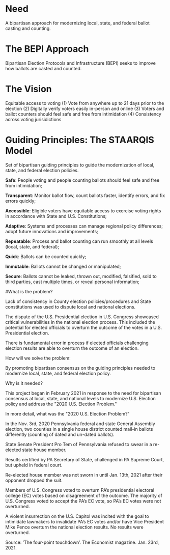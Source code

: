 # Need

A bipartisan approach for modernizing local, state, and federal ballot casting and counting.

# The BEPI Approach

Bipartisan Election Protocols and Infrastructure (BEPI) seeks to improve how ballots are casted and counted.

# The Vision

Equitable access to voting
(1) Vote from anywhere up to 21 days prior to the election
(2) Digitally verify voters easily in-person and online
(3) Voters and ballot counters should feel safe and free from intimidation
(4) Consistency across voting jurisidictions


# Guiding Principles: The STAARQIS Model

 Set of bipartisan guiding principles to guide the modernization of local, state, and federal election policies. 

**Safe**: People voting and people counting ballots should feel safe and free from intimidation;

**Transparent**: Monitor ballot flow, count ballots faster, identify errors, and fix errors quickly;

**Accessible**: Eligible voters have equitable access to exercise voting rights in accordance with State and U.S. Constitutions;

**Adaptive**: Systems and processes can manage regional policy differences; adopt future innovations and improvements;

**Repeatable**: Process and ballot counting can run smoothly at all levels (local, state, and federal);

**Quick**: Ballots can be counted quickly;

**Immutable**: Ballots cannot be changed or manipulated;

**Secure**: Ballots cannot be leaked, thrown out, modified, falsified, sold to third parties, cast multiple times, or reveal personal information;




#What is the problem?

Lack of consistency in County election policies/procedures and State constitutions was used to dispute local and national elections.

The dispute of the U.S. Presidential election in U.S. Congress showcased critical vulnerabilities in the national election process. This included the potential for elected officials to overturn the outcome of the votes in a U.S. Presidential election.

There is fundamental error in process if elected officials challenging election results are able to overturn the outcome of an election.



How will we solve the problem:

By promoting bipartisan consensus on the guiding principles needed to modernize local, state, and federal election policy.



Why is it needed?

This project began in February 2021 in response to the need for bipartisan consensus at local, state, and national levels to modernize U.S. Election policy and address the "2020 U.S. Election Problem." 


In more detail, what was the "2020 U.S. Election Problem?"

In the Nov. 3rd, 2020 Pennsylvania federal and state General Assembly election, two counties in a single house district counted mail-in ballots differently (counting of dated and un-dated ballots).

State Senate President Pro Tem of Pennsylvania refused to swear in a re-elected state house member.

Results certified by PA Secretary of State, challenged in PA Supreme Court, but upheld in federal court.

Re-elected house member was not sworn in until Jan. 13th, 2021 after their opponent dropped the suit.

Members of U.S. Congress voted to overturn PA’s presidential electoral college (EC) votes based on disagreement of the outcome. The majority of U.S. Congress voted to accept the PA’s EC vote, so PA’s EC votes were not overturned.

A violent insurrection on the U.S. Capitol was incited with the goal to intimidate lawmakers to invalidate PA’s EC votes and/or have Vice President Mike Pence overturn the national election results. No results were overturned.

Source: ’The four-point touchdown’. The Economist magazine. Jan. 23rd, 2021.
